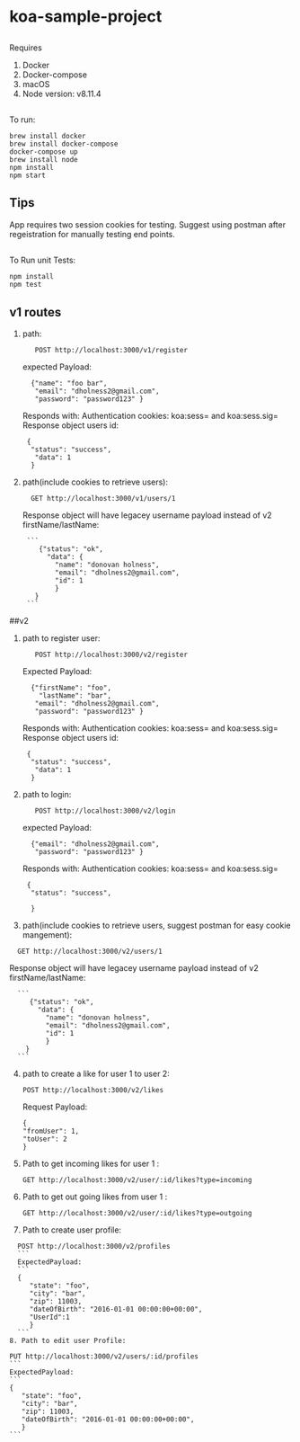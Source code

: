 # koa-sample-project

##

Requires

1. Docker
2. Docker-compose
3. macOS
4. Node version: v8.11.4

##

To run:

```
brew install docker
brew install docker-compose
docker-compose up
brew install node
npm install
npm start
```

## Tips

App requires two session cookies for testing. Suggest using postman after regeistration for manually testing end points.

##

To Run unit Tests:

```
npm install
npm test
```

## v1 routes

1.  path:
    ```
       POST http://localhost:3000/v1/register
    ```
    expected Payload:
    ```
      {"name": "foo bar",
       "email": "dholness2@gmail.com",
       "password": "password123" }
    ```
    Responds with:
    Authentication cookies: koa:sess= and koa:sess.sig=  
    Response object users id:
    ```
     {
      "status": "success",
       "data": 1
      }
    ```
2.  path(include cookies to retrieve users):

    ```
      GET http://localhost:3000/v1/users/1
    ```

    Response object will have legacey username payload instead of v2 firstName/lastName:

         ```
            {"status": "ok",
              "data": {
                "name": "donovan holness",
                "email": "dholness2@gmail.com",
                "id": 1
                }
           }
         ```

##v2

1. path to register user:


    ```
       POST http://localhost:3000/v2/register
    ```

    Expected Payload:

    ```
      {"firstName": "foo",
        "lastName": "bar",
       "email": "dholness2@gmail.com",
       "password": "password123" }
    ```

    Responds with:
     Authentication cookies: koa:sess= and koa:sess.sig=
     Response object users id:

    ```
     {
      "status": "success",
       "data": 1
      }
    ```

2. path to login:

   ```
      POST http://localhost:3000/v2/login
   ```

   expected Payload:

   ```
     {"email": "dholness2@gmail.com",
      "password": "password123" }
   ```

   Responds with:
   Authentication cookies: koa:sess= and koa:sess.sig=

   ```
    {
     "status": "success",

     }
   ```

3. path(include cookies to retrieve users, suggest postman for easy cookie mangement):

```
  GET http://localhost:3000/v2/users/1
```

Response object will have legacey username payload instead of v2 firstName/lastName:

      ```
         {"status": "ok",
           "data": {
             "name": "donovan holness",
             "email": "dholness2@gmail.com",
             "id": 1
             }
        }
      ```

4.  path to create a like for user 1 to user 2:

    ```
    POST http://localhost:3000/v2/likes
    ```

    Request Payload:

    ```
    {
    "fromUser": 1,
    "toUser": 2
    }
    ```

5.  Path to get incoming likes for user 1 :
    ```
    GET http://localhost:3000/v2/user/:id/likes?type=incoming
    ```
6.  Path to get out going likes from user 1 :
    ```
    GET http://localhost:3000/v2/user/:id/likes?type=outgoing
    ```
7.  Path to create user profile:

````
  POST http://localhost:3000/v2/profiles
  ```
  ExpectedPayload:
  ```
  {
     "state": "foo",
     "city": "bar",
     "zip": 11003,
     "dateOfBirth": "2016-01-01 00:00:00+00:00",
     "UserId":1
     }
  ```
8. Path to edit user Profile:
````

    PUT http://localhost:3000/v2/users/:id/profiles
    ```
    ExpectedPayload:
    ```
    {
       "state": "foo",
       "city": "bar",
       "zip": 11003,
       "dateOfBirth": "2016-01-01 00:00:00+00:00",
       }
    ```
